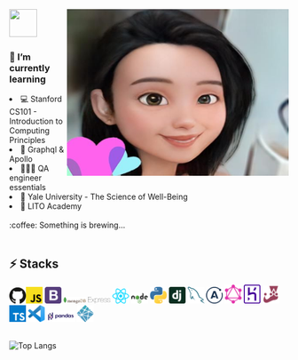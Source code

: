 <img src="https://media.giphy.com/media/i6O3xEh72rp84/giphy.gif" width="50px" height="50px">

<img align="right" src="adecartoon.jpeg" width="400px" height="300px" />

<h3> 🌱 I’m currently learning </h3>
 
<li> 💻 Stanford CS101 - Introduction to Computing Principles</li>
<li>🚀 Graphql & Apollo</li>
<li>👩🏻‍💻 QA engineer essentials</li>
<li>🙏 Yale University - The Science of Well-Being</li>
<li>💩 LITO Academy</li>

<br/>
 :coffee: Something is brewing...
<br/>
 <br/>

<h2> ⚡ Stacks </h2>
<img src="logos/github-icon.svg" width="30" /><img src="logos/javascript.svg" width="30" /> <img src="logos/bootstrap.svg" width="30" /> <img src="logos/mongodb.svg" width="40" /> <img src="logos/express.svg" width="40" /> <img src="logos/react.svg" width="30" /> <img src="logos/nodejs.svg" width="30" /> <img src="logos/python.svg" width="30" /> <img src="logos/django-icon.svg" width="30" /> <img src="logos/mysql.svg" width="30" /> <img src="logos/apollostack.svg" width="30" /> <img src="logos/graphql.svg" width="30" /> <img src="logos/heroku-icon.svg" width="30" /> <img src="logos/jest.svg" width="30" /> <img src="logos/typescript-icon.svg" width="30" /> <img src="logos/visual-studio-code.svg" width="30" /> <img src="logos/Pandas_logo.svg.png" width="50" /> <img src="logos/netlify.svg" width="30" />

<br/>
<br/>

![Top Langs](https://github-readme-stats.vercel.app/api/top-langs/?username=8deline&layout=compact&langs_count=10&theme=solarized-light)

<!-- Here are some ideas to get you started: 🔭 I’m currently working on ... -->

<!-- - 👯 I’m looking to collaborate on ...
- 🤔 I’m looking for help with ...
- 💬 Ask me about ...⚡k⚡⚡k⚡⚡⚡kk
- 📫 How to reach me: ...
- 😄 Pronouns: ...
- ⚡ Fun fact: ... -->
